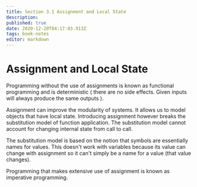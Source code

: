 ```yaml
---
title: Section 3.1 Assignment and Local State
description: 
published: true
date: 2020-12-20T04:17:03.913Z
tags: book-notes
editor: markdown
---
```


# Assignment and Local State

Programming without the use of assignments is known as functional programming and is deterministic ( there are no side effects. Given inputs will always produce the same outputs ). 

Assignment can improve the modularity of systems. It allows us to model objects that have local state. 
Introducing assignment however breaks the substitution model of function application. The substitution model cannot account for changing internal state from call to call.

The substitution model is based on the notion that symbols are essentially names for values. This doesn't work with variables because its value can change with assignment so it can't simply be a name for a value (that value changes). 

Programming that makes extensive use of assignment is known as imperative programming.
